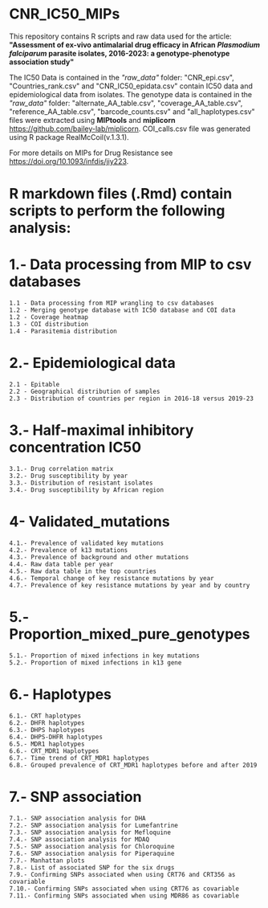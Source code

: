 # CNR_IC50_MIPs
This repository contains R scripts and raw data used for the article:  **"Assessment of ex-vivo antimalarial drug efficacy in African *Plasmodium falciparum* parasite isolates, 2016-2023: a genotype-phenotype association study"**

The IC50 Data is contained in the *"raw_data"* folder: "CNR_epi.csv", "Countries_rank.csv" and "CNR_IC50_epidata.csv" contain IC50 data and epidemiological data from isolates.
The genotype data is contained in the *"raw_data"* folder: "alternate_AA_table.csv", "coverage_AA_table.csv", "reference_AA_table.csv", "barcode_counts.csv" and "all_haplotypes.csv" files were extracted using **MIPtools** and **miplicorn** <https://github.com/bailey-lab/miplicorn>.
COI_calls.csv file was generated using R package RealMcCoil(v.1.3.1).

For more details on MIPs for Drug Resistance see <https://doi.org/10.1093/infdis/jiy223>.

# R markdown files (.Rmd) contain scripts to perform the following analysis:

# 1.- Data processing from MIP to csv databases
	1.1 - Data processing from MIP wrangling to csv databases
	1.2 - Merging genotype database with IC50 database and COI data
	1.2 - Coverage heatmap 
	1.3 - COI distribution
	1.4 - Parasitemia distribution

# 2.- Epidemiological data
	2.1 - Epitable
	2.2 - Geographical distribution of samples
	2.3 - Distribution of countries per region in 2016-18 versus 2019-23

# 3.- Half-maximal inhibitory concentration IC50
	3.1.- Drug correlation matrix
	3.2.- Drug susceptibility by year
	3.3.- Distribution of resistant isolates 
	3.4.- Drug susceptibility by African region

# 4- Validated_mutations
	4.1.- Prevalence of validated key mutations
	4.2.- Prevalence of k13 mutations
	4.3.- Prevalence of background and other mutations
	4.4.- Raw data table per year
	4.5.- Raw data table in the top countries
	4.6.- Temporal change of key resistance mutations by year
	4.7.- Prevalence of key resistance mutations by year and by country

# 5.- Proportion_mixed_pure_genotypes
	5.1.- Proportion of mixed infections in key mutations
	5.2.- Proportion of mixed infections in k13 gene

# 6.- Haplotypes
	6.1.- CRT haplotypes
	6.2.- DHFR haplotypes
	6.3.- DHPS haplotypes
	6.4.- DHPS-DHFR haplotypes
	6.5.- MDR1 haplotypes
	6.6.- CRT_MDR1 Haplotypes
	6.7.- Time trend of CRT_MDR1 haplotypes
	6.8.- Grouped prevalence of CRT_MDR1 haplotypes before and after 2019

# 7.- SNP association
	7.1.- SNP association analysis for DHA
	7.2.- SNP association analysis for Lumefantrine
	7.3.- SNP association analysis for Mefloquine
	7.4.- SNP association analysis for MDAQ
	7.5.- SNP association analysis for Chloroquine
	7.6.- SNP association analysis for Piperaquine
	7.7.- Manhattan plots
	7.8.- List of associated SNP for the six drugs
	7.9.- Confirming SNPs associated when using CRT76 and CRT356 as covariable
	7.10.- Confirming SNPs associated when using CRT76 as covariable
	7.11.- Confirming SNPs associated when using MDR86 as covariable
